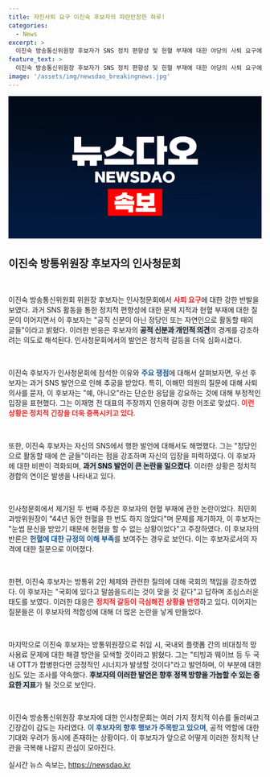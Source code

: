 ```yaml
---
title: 자진사퇴 요구 이진숙 후보자의 파란만장한 하루!
categories:
  - News
excerpt: >
  이진숙 방송통신위원장 후보자가 SNS 정치 편향성 및 헌혈 부재에 대한 야당의 사퇴 요구에 맞서 정당인으로서의 의견이라고 반박. 인사청문회에서의 갈등과 헌혈 해명으로 논란은 가열된다! 클릭해 자세히 알아보세요!
feature_text: >
  이진숙 방송통신위원장 후보자가 SNS 정치 편향성 및 헌혈 부재에 대한 야당의 사퇴 요구에 맞서 정당인으로서의 의견이라고 반박. 인사청문회에서의 갈등과 헌혈 해명으로 논란은 가열된다! 클릭해 자세히 알아보세요!
image: '/assets/img/newsdao_breakingnews.jpg'
---
```


<p><img src="/assets/img/newsdao_breakingnews.jpg" alt="pcversion 속보" /></p>

<h2 data-ke-size="size26">이진숙 방통위원장 후보자의 인사청문회</h2>

<p data-ke-size="size16">&nbsp;</p>

<p>이진숙 방송통신위원회 위원장 후보자는 인사청문회에서 <b><span style="color: #ee2323;">사퇴 요구</span></b>에 대한 강한 반발을 보였다. 과거 SNS 활동을 통한 정치적 편향성에 대한 문제 지적과 헌혈 부재에 대한 질문이 이어지면서 이 후보자는 "공직 신분이 아닌 정당인 또는 자연인으로 활동할 때의 글들"이라고 밝혔다. 이러한 반응은 후보자의 <b><span style="background-color: #21538527;">공적 신분과 개인적 의견</span></b>의 경계를 강조하려는 의도로 해석된다. 인사청문회에서의 발언은 정치적 갈등을 더욱 심화시켰다.</p>

<p data-ke-size="size16">&nbsp;</p>

<p>이진숙 후보자가 인사청문회에 참석한 이유와 <b><span style="color: #1a5490;">주요 쟁점</span></b>에 대해서 살펴보자면, 우선 후보자는 과거 SNS 발언으로 인해 추궁을 받았다. 특히, 이해민 의원의 질문에 대해 사퇴의사를 묻자, 이 후보자는 "예, 아니오"라는 단순한 응답을 강요하는 것에 대해 부정적인 입장을 표현했다. 그는 이재명 전 대표의 주장까지 인용하며 강한 어조로 맞섰다. <b><span style="color: #ee2323;">이런 상황은 정치적 긴장을 더욱 증폭시키고 있다</span></b>.</p>

<p data-ke-size="size16">&nbsp;</p>

<p>또한, 이진숙 후보자는 자신의 SNS에서 행한 발언에 대해서도 해명했다. 그는 "정당인으로 활동할 때에 쓴 글들"이라는 점을 강조하며 자신의 입장을 피력하였다. 이 후보자에 대한 비판이 격화되며, <b><span style="background-color: #21538527;">과거 SNS 발언이 큰 논란을 일으켰다</span></b>. 이러한 상황은 정치적 경합의 연이은 발생을 나타내고 있다.</p>

<p data-ke-size="size16">&nbsp;</p>

<p>인사청문회에서 제기된 두 번째 주장은 후보자의 헌혈 부재에 관한 논란이었다. 최민희 과방위원장이 "44년 동안 헌혈을 한 번도 하지 않았다"며 문제를 제기하자, 이 후보자는 "눈썹 문신을 받았기 때문에 헌혈을 할 수 없는 상황이었다"고 주장하였다. 이 후보자의 반론은 <b><span style="color: #1a5490;">헌혈에 대한 규정의 이해 부족</span></b>를 보여주는 경우로 보인다. 이는 후보자로서의 자격에 대한 질문으로 이어졌다.</p>

<p data-ke-size="size16">&nbsp;</p>

<p>한편, 이진숙 후보자는 방통위 2인 체제와 관련한 질의에 대해 국회의 책임을 강조하였다. 이 후보자는 "국회에 있다고 말씀을드리는 것이 맞을 것 같다"고 답하며 조심스러운 태도를 보였다. 이러한 대응은 <b><span style="color: #ee2323;">정치적 갈등이 극심해진 상황을 반영</span></b>하고 있다. 이어지는 질문들은 이 후보자의 적합성에 대해 더 많은 논란을 낳게 만들었다.</p>

<p data-ke-size="size16">&nbsp;</p>

<p>마지막으로 이진숙 후보자는 방통위원장으로 취임 시, 국내외 플랫폼 간의 비대칭적 망사용료 문제에 대한 해결 방안을 모색할 것이라고 밝혔다. 그는 "티빙과 웨이브 등 두 국내 OTT가 합병한다면 긍정적인 시너지가 발생할 것이다"라고 발언하며, 이 부분에 대한 심도 있는 조사를 약속했다. <b><span style="background-color: #21538527;">후보자의 이러한 발언은 향후 정책 방향을 가늠할 수 있는 중요한 지표</span></b>가 될 것으로 보인다.</p>

<p data-ke-size="size16">&nbsp;</p>

<p>이진숙 방송통신위원장 후보자에 대한 인사청문회는 여러 가지 정치적 이슈를 둘러싸고 긴장감이 감도는 자리였다. <b><span style="color: #1a5490;">이 후보자의 향후 행보가 주목받고 있으며</span></b>, 공적 역할에 대한 기대와 우려가 동시에 존재하는 상황이다. 이 후보자가 앞으로 어떻게 이러한 정치적 난관을 극복해 나갈지 관심이 모아진다.</p>
실시간 뉴스 속보는, <a href="https://newsdao.kr" rel="dofollow">https://newsdao.kr</a>


